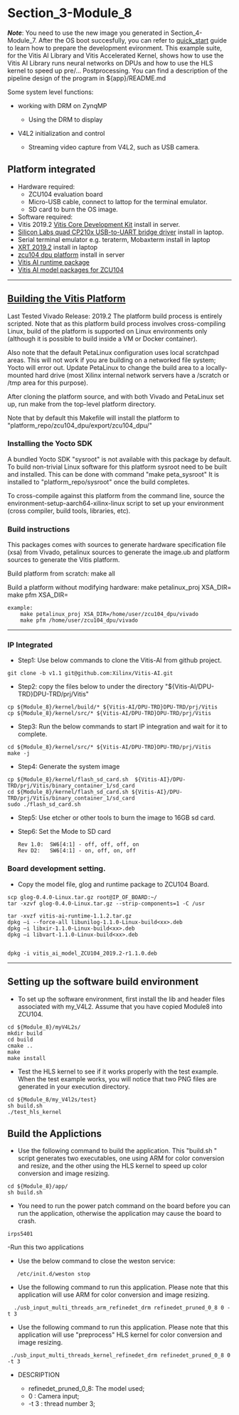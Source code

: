 # Section_3-Module_8


***Note***: You need to use the new image you generated in Section_4-Module_7. After the OS boot succesfully, you can refer to [quick_start](https://github.com/Xilinx/Vitis-AI/tree/master/Vitis-AI-Library#quick-start-for-edge) guide to learn how to prepare the development evironment.
This example suite, for the Vitis AI Library and Vitis Accelerated Kernel, shows how to use the Vitis AI Library runs neural networks on DPUs and how to use the HLS kernel to speed up pre/... Postprocessing. You can find a description of the pipeline design of the program in ${app}/README.md

Some system level functions:
- working with DRM on ZynqMP
    - Using the DRM to display

- V4L2 initialization and control
    - Streaming video capture from V4L2, such as USB camera. 
## Platform integrated

- Hardware required:
  - ZCU104 evaluation board
  - Micro-USB cable, connect to lattop for the terminal emulator.
  - SD card to burn the OS image.
- Software required:
- Vitis 2019.2 [Vitis Core Development Kit](https://www.xilinx.com/support/download/index.html/content/xilinx/en/downloadNav/vitis/2019-2.html) install in server.
- [Silicon Labs quad CP210x USB-to-UART bridge driver](https://www.silabs.com/products/development-tools/software/usb-to-uart-bridge-vcp-drivers) install in laptop.
- Serial terminal emulator e.g. teraterm, Mobaxterm install in laptop
- [XRT 2019.2](https://github.com/Xilinx/XRT/tree/2019.2) install in laptop
- [zcu104 dpu platform](https://github.com/Xilinx/Vitis_Embedded_Platform_Source/tree/2019.2/Xilinx_Official_Platforms/zcu104_dpu) install in server
- [Vitis AI runtime package](https://xilinx-ax-dl.entitlenow.com/dl/ul/2020/04/27/R210316037/vitis-ai-runtime-1.1.2.tar.gz/73b825a7fd3fb54fa9693eeb634ac491/5F0EBBB3?akdm=0&filename=vitis-ai-runtime-1.1.2.tar.gz)
- [Vitis AI model packages for ZCU104](https://xilinx-ax-dl.entitlenow.com/dl/ul/2020/03/19/R210290235/vitis_ai_model_ZCU104_2019.2-r1.1.0.deb/960da8e4ed428df080602e9ba62e09f3/5F0EBB60?akdm=0&filename=vitis_ai_model_ZCU104_2019.2-r1.1.0.deb)


---
## [Building the Vitis Platform](https://github.com/Xilinx/Vitis_Embedded_Platform_Source/tree/2019.2/Xilinx_Official_Platforms/zcu104_dpu) 

Last Tested Vivado Release: 2019.2
The platform build process is entirely scripted. Note that as this platform build process involves cross-compiling Linux, build of the platform is supported on Linux environments only (although it is possible to build inside a VM or Docker container).

Also note that the default PetaLinux configuration uses local scratchpad areas. This will not work if you are building on a networked file system; Yocto will error out. Update PetaLinux to change the build area to a locally-mounted hard drive (most Xilinx internal network servers have a /scratch or /tmp area for this purpose).

After cloning the platform source, and with both Vivado and PetaLinux set up, run make from the top-level platform directory.

Note that by default this Makefile will install the platform to "platform_repo/zcu104_dpu/export/zcu104_dpu/"

### Installing the Yocto SDK
A bundled Yocto SDK "sysroot" is not available with this package by default. To build non-trivial Linux software for this platform sysroot need to be built and installed. This can be done with command "make peta_sysroot" It is installed to "platform_repo/sysroot" once the build completes.

To cross-compile against this platform from the command line, source the environment-setup-aarch64-xilinx-linux script to set up your environment (cross compiler, build tools, libraries, etc).

### Build instructions
This packages comes with sources to generate hardware specification file (xsa) from Vivado, petalinux sources to generate the image.ub and platform sources to generate the Vitis platform.

Build platform from scratch: make all

Build a platform without modifying hardware: make petalinux_proj XSA_DIR= make pfm XSA_DIR=
```
example:
	make petalinux_proj XSA_DIR=/home/user/zcu104_dpu/vivado
	make pfm /home/user/zcu104_dpu/vivado
```
---
### IP Integrated
- Step1: Use below commands to clone the Vitis-AI from github project.
```
git clone -b v1.1 git@github.com:Xilinx/Vitis-AI.git
```
- Step2: copy the files below to under the directory "${Vitis-AI/DPU-TRD}DPU-TRD/prj/Vitis"
```
cp ${Module_8}/kernel/build/* ${Vitis-AI/DPU-TRD}DPU-TRD/prj/Vitis
cp ${Module_8}/kernel/src/* ${Vitis-AI/DPU-TRD}DPU-TRD/prj/Vitis
```
- Step3: Run the below commands to start IP integration and wait for it to complete.
```
cd ${Module_8}/kernel/src/* ${Vitis-AI/DPU-TRD}DPU-TRD/prj/Vitis
make -j
```
- Step4: Generate the system image
```
cp ${Module_8}/kernel/flash_sd_card.sh  ${Vitis-AI}/DPU-TRD/prj/Vitis/binary_container_1/sd_card
cd ${Module_8}/kernel/flash_sd_card.sh ${Vitis-AI}/DPU-TRD/prj/Vitis/binary_container_1/sd_card
sudo ./flash_sd_card.sh
```
- Step5: Use etcher or other tools to burn the image to 16GB sd card. 
- Step6: Set the Mode to SD card

    ```
    Rev 1.0:  SW6[4:1] - off, off, off, on 
    Rev D2:   SW6[4:1] - on, off, on, off
    ```
### Board development setting.

- Copy the model file, glog and runtime package to ZCU104 Board.
```
scp glog-0.4.0-Linux.tar.gz root@IP_OF_BOARD:~/
tar -xzvf glog-0.4.0-Linux.tar.gz --strip-components=1 -C /usr

tar -xvzf vitis-ai-runtime-1.1.2.tar.gz
dpkg –i --force-all libunilog-1.1.0-Linux-build<xx>.deb
dpkg –i libxir-1.1.0-Linux-build<xx>.deb
dpkg –i libvart-1.1.0-Linux-build<xx>.deb


dpkg -i vitis_ai_model_ZCU104_2019.2-r1.1.0.deb

```
---

## Setting up the software build environment


- To set up the software environment, first install the lib and header files associated with my_V4L2. Assume that you have copied Module8 into ZCU104.

```
cd ${Module_8}/myV4L2s/
mkdir build
cd build
cmake ..
make
make install
```

- Test the HLS kernel to see if it works properly with the test example. When the test example works, you will notice that two PNG files are generated in your execution directory. 
```
cd ${Module_8/my_V4l2s/test}
sh build.sh
./test_hls_kernel
```

## Build the Applictions
- Use the following command to build the application. This "build.sh " script generates two executables, one using ARM for color conversion and resize, and the other using the HLS kernel to speed up color conversion and image resizing.

```
cd ${Module_8}/app/
sh build.sh

```
- You need to run the power patch command on the board before you can run the application, otherwise the application may cause the board to crash.
```
irps5401
```

-Run this two applications
  - Use the below command to close the weston service:
``` 
   /etc/init.d/weston stop
```
 - Use the following command to run this application. Please note that this application will use ARM for color conversion and image resizing.


```
  ./usb_input_multi_threads_arm_refinedet_drm refinedet_pruned_0_8 0 -t 3

```
- Use the following command to run this application. Please note that this application will use "preprocess" HLS kernel for color conversion and image resizing.

```
 ./usb_input_multi_threads_kernel_refinedet_drm refinedet_pruned_0_8 0 -t 3
```

- DESCRIPTION 

    - refinedet_pruned_0_8: The model used;
    - 0                   :  Camera input;
    - -t 3                :  thread number 3;
